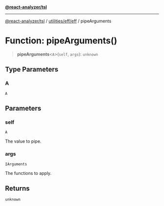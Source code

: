 [**@react-analyzer/tsl**](../../../../README.md)

***

[@react-analyzer/tsl](../../../../README.md) / [utilities/eff/eff](../README.md) / pipeArguments

# Function: pipeArguments()

> **pipeArguments**\<`A`\>(`self`, `args`): `unknown`

## Type Parameters

### A

`A`

## Parameters

### self

`A`

The value to pipe.

### args

`IArguments`

The functions to apply.

## Returns

`unknown`
